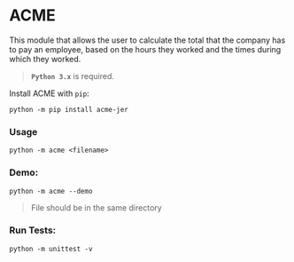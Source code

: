 # ACME

This module that allows the user to calculate the total that the company has to pay an employee, based on the hours they worked and the times during which they worked.

> **`Python 3.x`** is required.

Install ACME with `pip`:

```
python -m pip install acme-jer
```
### Usage

    python -m acme <filename>

### Demo:
    python -m acme --demo
> File should be in the same directory

### Run Tests:
    python -m unittest -v
    
